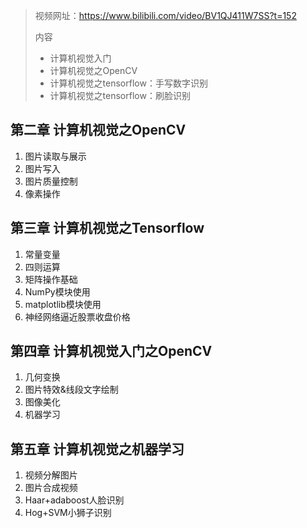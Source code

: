 > 视频网址：https://www.bilibili.com/video/BV1QJ411W7SS?t=152
>
> 内容
>
> * 计算机视觉入门
> * 计算机视觉之OpenCV
> * 计算机视觉之tensorflow：手写数字识别
> * 计算机视觉之tensorflow：刷脸识别



## 第二章 计算机视觉之OpenCV

1. 图片读取与展示
2. 图片写入
3. 图片质量控制
4. 像素操作



## 第三章 计算机视觉之Tensorflow

1. 常量变量
2. 四则运算
3. 矩阵操作基础
4. NumPy模块使用
5. matplotlib模块使用
6. 神经网络逼近股票收盘价格



## 第四章 计算机视觉入门之OpenCV

1. 几何变换
2. 图片特效&线段文字绘制
3. 图像美化
4. 机器学习



## 第五章 计算机视觉之机器学习

1. 视频分解图片
2. 图片合成视频
3. Haar+adaboost人脸识别
4. Hog+SVM小狮子识别